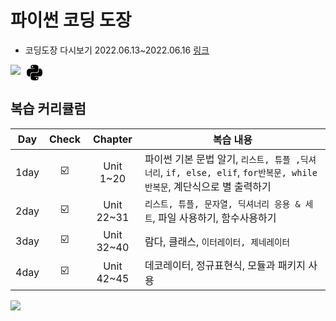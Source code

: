  # 파이썬 코딩 도장
 - 코딩도장 다시보기 2022.06.13~2022.06.16
 [링크](https://dojang.io/course/view.php?id=7)

<img style="float :left; margin-right: 10px;" src="https://img.shields.io/badge/ python-3776AB?style=flat-square&logo=&logoColor=000"/>

<svg role="img" width ="25" viewBox="0 0 24 24" xmlns="http://www.w3.org/2000/svg"><title>Python</title><path d="M14.25.18l.9.2.73.26.59.3.45.32.34.34.25.34.16.33.1.3.04.26.02.2-.01.13V8.5l-.05.63-.13.55-.21.46-.26.38-.3.31-.33.25-.35.19-.35.14-.33.1-.3.07-.26.04-.21.02H8.77l-.69.05-.59.14-.5.22-.41.27-.33.32-.27.35-.2.36-.15.37-.1.35-.07.32-.04.27-.02.21v3.06H3.17l-.21-.03-.28-.07-.32-.12-.35-.18-.36-.26-.36-.36-.35-.46-.32-.59-.28-.73-.21-.88-.14-1.05-.05-1.23.06-1.22.16-1.04.24-.87.32-.71.36-.57.4-.44.42-.33.42-.24.4-.16.36-.1.32-.05.24-.01h.16l.06.01h8.16v-.83H6.18l-.01-2.75-.02-.37.05-.34.11-.31.17-.28.25-.26.31-.23.38-.2.44-.18.51-.15.58-.12.64-.1.71-.06.77-.04.84-.02 1.27.05zm-6.3 1.98l-.23.33-.08.41.08.41.23.34.33.22.41.09.41-.09.33-.22.23-.34.08-.41-.08-.41-.23-.33-.33-.22-.41-.09-.41.09zm13.09 3.95l.28.06.32.12.35.18.36.27.36.35.35.47.32.59.28.73.21.88.14 1.04.05 1.23-.06 1.23-.16 1.04-.24.86-.32.71-.36.57-.4.45-.42.33-.42.24-.4.16-.36.09-.32.05-.24.02-.16-.01h-8.22v.82h5.84l.01 2.76.02.36-.05.34-.11.31-.17.29-.25.25-.31.24-.38.2-.44.17-.51.15-.58.13-.64.09-.71.07-.77.04-.84.01-1.27-.04-1.07-.14-.9-.2-.73-.25-.59-.3-.45-.33-.34-.34-.25-.34-.16-.33-.1-.3-.04-.25-.02-.2.01-.13v-5.34l.05-.64.13-.54.21-.46.26-.38.3-.32.33-.24.35-.2.35-.14.33-.1.3-.06.26-.04.21-.02.13-.01h5.84l.69-.05.59-.14.5-.21.41-.28.33-.32.27-.35.2-.36.15-.36.1-.35.07-.32.04-.28.02-.21V6.07h2.09l.14.01zm-6.47 14.25l-.23.33-.08.41.08.41.23.33.33.23.41.08.41-.08.33-.23.23-.33.08-.41-.08-.41-.23-.33-.33-.23-.41-.08-.41.08z"/></svg>
 ## 복습 커리큘럼

| Day | Check | Chapter | 복습 내용 |
| ------ | :--: | :--: |----------- |
| 1day | ☑️ | Unit 1~20 | 파이썬 기본 문법 알기, ```리스트, 튜플 ,딕셔너리```, ```if, else, elif```, ```for반복문, while반복문```, 계단식으로 별 출력하기|
| 2day | ☑️ | Unit 22~31| ```리스트, 튜플, 문자열, 딕셔너리 응용 & 세트```, 파일 사용하기, 함수사용하기  |
| 3day | ☑️ | Unit 32~40| 람다, 클래스, ```이터레이터, 제네레이터```|
| 4day | ☑️ | Unit 42~45 | 데코레이터, 정규표현식, 모듈과 패키지 사용|
 


![](http://i.imgur.com/BzEJ1yv.png)